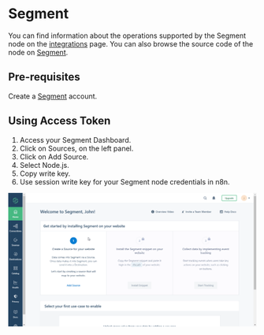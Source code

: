 # Segment

You can find information about the operations supported by the Segment node on the [integrations](https://n8n.io/integrations/n8n-nodes-base.segment) page. You can also browse the source code of the node on [Segment](https://github.com/n8n-io/n8n/tree/master/packages/nodes-base/nodes/Segment).

## Pre-requisites

Create a [Segment](https://segment.com/) account.

## Using Access Token

1. Access your Segment Dashboard.
2. Click on Sources, on the left panel.
3. Click on Add Source.
4. Select Node.js.
5. Copy write key.
6. Use session write key for your Segment node credentials in n8n.

![Getting Segment credentials](./using-access-token.gif)
